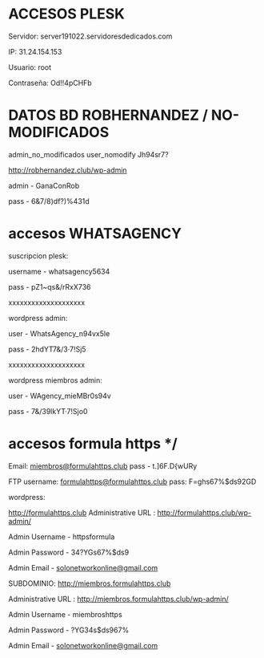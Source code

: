 # ACCESOS PLESK

Servidor: server191022.servidoresdedicados.com

IP: 31.24.154.153

Usuario: root

Contraseña: Od!!4pCHFb


# DATOS BD ROBHERNANDEZ / NO-MODIFICADOS

admin_no_modificados
user_nomodify
Jh94sr7?

http://robhernandez.club/wp-admin

admin - GanaConRob

pass - 6&7/8)df?)%431d


# accesos WHATSAGENCY

suscripcion plesk:

username - whatsagency5634

pass - pZ1~qs&/rRxX736

xxxxxxxxxxxxxxxxxxxx

wordpress admin:

user - WhatsAgency_n94vx5le

pass - 2hdYT7&/3·7!Sj5


xxxxxxxxxxxxxxxxxxxx


wordpress miembros admin:

user - WAgency_mieMBr0s94v

pass - 7&/39lkYT·7!Sjo0


# accesos formula https		*/

Email:
miembros@formulahttps.club
pass - t.]6F.D{wURy


FTP username: formulahttps@formulahttps.club
pass: F=ghs67%$ds92GD

wordpress:

http://formulahttps.club 
Administrative URL : http://formulahttps.club/wp-admin/

Admin Username - httpsformula

Admin Password - 34?YGs67%$ds9

Admin Email - solonetworkonline@gmail.com


SUBDOMINIO:
http://miembros.formulahttps.club 

Administrative URL : http://miembros.formulahttps.club/wp-admin/

Admin Username - miembroshttps

Admin Password - ?YG34s$ds967%

Admin Email - solonetworkonline@gmail.com

